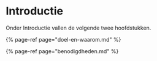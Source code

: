 # Introductie

Onder Introductie vallen de volgende twee hoofdstukken.

{% page-ref page="doel-en-waarom.md" %}

{% page-ref page="benodigdheden.md" %}

